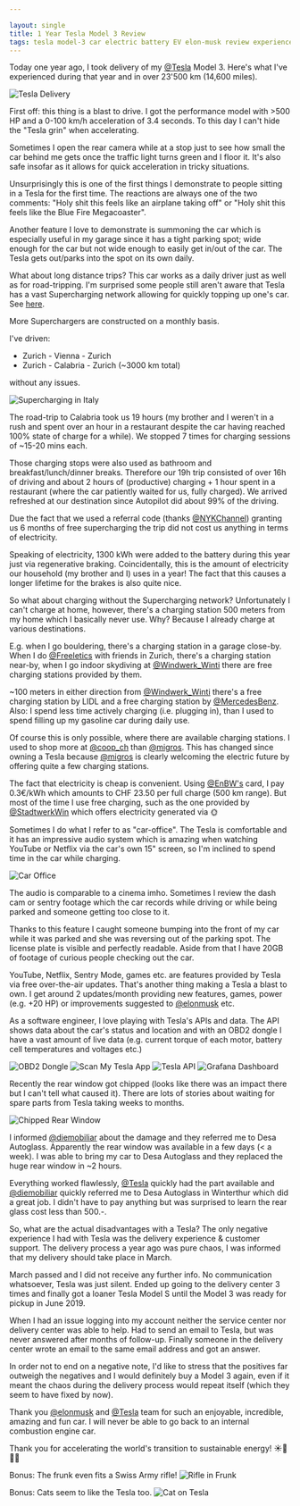 ```yaml
---

layout: single
title: 1 Year Tesla Model 3 Review
tags: tesla model-3 car electric battery EV elon-musk review experience
---
```


Today one year ago, I took delivery of my [@Tesla](https://twitter.com/Tesla) Model 3. Here's what I've experienced during that year and in over 23'500 km (14,600 miles).

![Tesla Delivery](/blog/assets/images/tesla/delivery.jpeg)

First off: this thing is a blast to drive. I got the performance model with >500 HP and a 0-100 km/h acceleration of 3.4 seconds. To this day I can't hide the "Tesla grin" when accelerating.

Sometimes I open the rear camera while at a stop just to see how small the car behind me gets once the traffic light turns green and I floor it. It's also safe insofar as it allows for quick acceleration in tricky situations.

Unsurprisingly this is one of the first things I demonstrate to people sitting in a Tesla for the first time. The reactions are always one of the two comments: "Holy shit this feels like an airplane taking off" or "Holy shit this feels like the Blue Fire Megacoaster".

Another feature I love to demonstrate is summoning the car which is especially useful in my garage since it has a tight parking spot; wide enough for the car but not wide enough to easily get in/out of the car. The Tesla gets out/parks into the spot on its own daily.

What about long distance trips? This car works as a daily driver just as well as for road-tripping. I'm surprised some people still aren't aware that Tesla has a vast Supercharging network allowing for quickly topping up one's car. See [here](https://www.tesla.com/de_CH/findus?search=store%2Cservice%2Csupercharger%2Cdestination%20charger&bounds=48.93381113206293%2C15.806705115234392%2C42.65470457454763%2C-0.013607384765608188&zoom=7&filters=supercharger). 

More Superchargers are constructed on a monthly basis.

I've driven:

* Zurich - Vienna - Zurich
* Zurich - Calabria - Zurich (~3000 km total)

without any issues. 

![Supercharging in Italy](/blog/assets/images/tesla/italy-suc.jpeg)

The road-trip to Calabria took us 19 hours (my brother and I weren't in a rush and spent over an hour in a restaurant despite the car having reached 100% state of charge for a while). We stopped 7 times for charging sessions of ~15-20 mins each.

Those charging stops were also used as bathroom and breakfast/lunch/dinner breaks. Therefore our 19h trip consisted of over 16h of driving and about 2 hours of (productive) charging + 1 hour spent in a restaurant (where the car patiently waited for us, fully charged). We arrived refreshed at our destination since Autopilot did about 99% of the driving.

Due the fact that we used a referral code (thanks [@NYKChannel](https://twitter.com/NYKChannel)) granting us 6 months of free supercharging the trip did not cost us anything in terms of electricity.

Speaking of electricity, 1300 kWh were added to the battery during this year just via regenerative braking. Coincidentally, this is the amount of electricity our household (my brother and I) uses in a year! The fact that this causes a longer lifetime for the brakes is also quite nice.

So what about charging without the Supercharging network? Unfortunately I can't charge at home, however, there's a charging station 500 meters from my home which I basically never use. Why? Because I already charge at various destinations.

E.g. when I go bouldering, there's a charging station in a garage close-by. When I do [@Freeletics](https://twitter.com/Freeletics) with friends in Zurich, there's a charging station near-by, when I go indoor skydiving at [@Windwerk_Winti](https://twitter.com/Windwerk_Winti) there are free charging stations provided by them.

~100 meters in either direction from [@Windwerk_Winti](https://twitter.com/Windwerk_Winti) there's a free charging station by LIDL and a free charging station by [@MercedesBenz](https://twitter.com/MercedesBenz). Also: I spend less time actively charging (i.e. plugging in), than I used to spend filling up my gasoline car during daily use.

Of course this is only possible, where there are available charging stations. I used to shop more at [@coop_ch](https://twitter.com/coop_ch) than [@migros](https://twitter.com/migros). This has changed since owning a Tesla because [@migros](https://twitter.com/migros) is clearly welcoming the electric future by offering quite a few charging stations.

The fact that electricity is cheap is convenient. Using [@EnBW's](https://twitter.com/EnBW) card, I pay 0.3€/kWh which amounts to CHF 23.50 per full charge (500 km range). But most of the time I use free charging, such as the one provided by [@StadtwerkWin](https://twitter.com/StadtwerkWin) which offers electricity generated via 🌞

Sometimes I do what I refer to as "car-office". The Tesla is comfortable and it has an impressive audio system which is amazing when watching YouTube or Netflix via the car's own 15" screen, so I'm inclined to spend time in the car while charging.

![Car Office](/blog/assets/images/tesla/car-office.jpeg)


The audio is comparable to a cinema imho. Sometimes I review the dash cam or sentry footage which the car records while driving or while being parked and someone getting too close to it.

Thanks to this feature I caught someone bumping into the front of my car while it was parked and she was reversing out of the parking spot. The license plate is visible and perfectly readable. Aside from that I have 20GB of footage of curious people checking out the car.

YouTube, Netflix, Sentry Mode, games etc. are features provided by Tesla via free over-the-air updates. That's another thing making a Tesla a blast to own. I get around 2 updates/month providing new features, games, power (e.g. +20 HP) or improvements suggested to [@elonmusk](https://twitter.com/elonmusk) etc.

As a software engineer, I love playing with Tesla's APIs and data. The API shows data about the car's status and location and with an OBD2 dongle I have a vast amount of live data (e.g. current torque of each motor, battery cell temperatures and voltages etc.)

![OBD2 Dongle](/blog/assets/images/tesla/dongle.jpeg)
![Scan My Tesla App](/blog/assets/images/tesla/scan-my-tesla.jpeg)
![Tesla API](/blog/assets/images/tesla/api-vehicle.jpeg)
![Grafana Dashboard](/blog/assets/images/tesla/grafana-dashboard.jpeg)

Recently the rear window got chipped (looks like there was an impact there but I can't tell what caused it). There are lots of stories about waiting for spare parts from Tesla taking weeks to months.

![Chipped Rear Window](/blog/assets/images/tesla/chipped-glass.jpeg)

I informed [@diemobiliar](https://twitter.com/diemobiliar) about the damage and they referred me to Desa Autoglass. Apparently the rear window was available in a few days (< a week). I was able to bring
my car to Desa Autoglass and they replaced the huge rear window in ~2 hours.

Everything worked flawlessly, [@Tesla](https://twitter.com/Tesla) quickly had the part available and [@diemobiliar](https://twitter.com/diemobiliar) quickly referred me to Desa Autoglass in Winterthur which did a great job. I didn't have to pay anything but was surprised to learn the rear glass cost less than 500.-.

So, what are the actual disadvantages with a Tesla? The only negative experience I had with Tesla was the delivery experience & customer support. The delivery process a year ago was pure chaos, I was informed that my delivery should take place in March.

March passed and I did not receive any further info. No communication whatsoever, Tesla was just silent. Ended up going to the delivery center 3 times and finally got a loaner Tesla Model S until the Model 3 was ready for pickup in June 2019.

When I had an issue logging into my account neither the service center nor delivery center was able to help. Had to send an email to Tesla, but was never answered after months of follow-up. Finally someone in the delivery center wrote an email to the same email address and got an answer.

In order not to end on a negative note, I'd like to stress that the positives far outweigh the negatives and I would definitely buy a Model 3 again, even if it meant the chaos during the delivery process would repeat itself (which they seem to have fixed by now).

Thank you [@elonmusk](https://twitter.com/elonmusk) and [@Tesla](https://twitter.com/Tesla) team for such an enjoyable, incredible, amazing and fun car. I will never be able to go back to an internal combustion engine car.

Thank you for accelerating the world's transition to sustainable energy! ☀️🔋🚗🌱

Bonus: The frunk even fits a Swiss Army rifle!
![Rifle in Frunk](/blog/assets/images/tesla/rifle.jpeg)

Bonus: Cats seem to like the Tesla too. 
![Cat on Tesla](/blog/assets/images/tesla/cat.jpeg)
